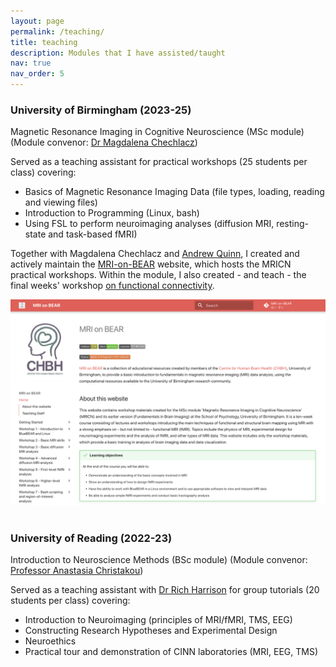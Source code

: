 ```yaml
---
layout: page
permalink: /teaching/
title: teaching
description: Modules that I have assisted/taught
nav: true
nav_order: 5
---
```


### University of Birmingham (2023-25)

Magnetic Resonance Imaging in Cognitive Neuroscience (MSc module) (Module convenor: [Dr Magdalena Chechlacz](https://www.birmingham.ac.uk/staff/profiles/psychology/chechlacz-magda.aspx))

Served as a teaching assistant for practical workshops (25 students per class) covering: 
- Basics of Magnetic Resonance Imaging Data (file types, loading, reading and viewing files)
- Introduction to Programming (Linux, bash)
- Using FSL to perform neuroimaging analyses (diffusion MRI, resting-state and task-based fMRI)

Together with Magdalena Chechlacz and [Andrew Quinn](https://www.birmingham.ac.uk/staff/profiles/psychology/quinn-andrew), I created and actively maintain the [MRI-on-BEAR](https://chbh-opensource.github.io/mri-on-bear-edu/) website, which hosts the MRICN practical workshops. Within the module, I also created - and teach - the final weeks' workshop [on functional connectivity](https://chbh-opensource.github.io/mri-on-bear-edu/workshop8/functional-connectivity/).

<div style="text-align: center;">
  <img src='/assets/img/teaching/mri-on-bear.png' alt='MRIonBEAR' width='700'>
</div>

<br>

### University of Reading (2022-23)

Introduction to Neuroscience Methods (BSc module) (Module convenor: [Professor Anastasia Christakou](https://anastasia.christakou.org/))

Served as a teaching assistant with [Dr Rich Harrison](http://richaharrison.com/) for group tutorials (20 students per class) covering: 
- Introduction to Neuroimaging (principles of MRI/fMRI, TMS, EEG)
- Constructing Research Hypotheses and Experimental Design
- Neuroethics 
- Practical tour and demonstration of CINN laboratories (MRI, EEG, TMS)
